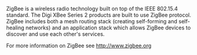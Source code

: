 ZigBee is a wireless radio technology built on top of the IEEE 802.15.4 standard.  The Digi XBee Series 2 products are built to use ZigBee protocol.  ZigBee includes both a mesh routing stack (creating self-forming and self-healing networks) and an application stack which allows ZigBee devices to discover and use each other's services.

For more information on ZigBee see http://www.zigbee.org